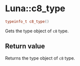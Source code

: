 # Luna::c8_type

```c++
typeinfo_t c8_type()
```

Gets the type object of `c8` type. 



## Return value
Returns the type object of `c8` type. 


